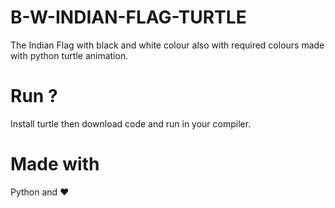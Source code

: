 # B-W-INDIAN-FLAG-TURTLE
The Indian Flag with black and white colour also with required colours made with python turtle animation.

# Run ?
Install turtle then download code and run in your compiler.

# Made with
Python and ❤️
